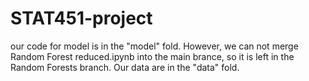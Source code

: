 # STAT451-project

our code for model is in the "model" fold. However, we can not merge Random Forest reduced.ipynb into the main brance, so it is left in the Random Forests branch. Our data are in the "data" fold.
